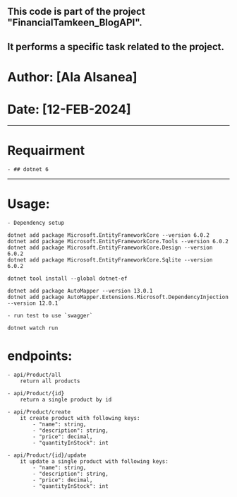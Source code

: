 
## This code is part of the project "FinancialTamkeen_BlogAPI".
## It performs a specific task related to the project.

# Author: [Ala Alsanea]
# Date: [12-FEB-2024]
------
# Requairment
    - ## dotnet 6

------------
# Usage:
    - Dependency setup
```
dotnet add package Microsoft.EntityFrameworkCore --version 6.0.2 
dotnet add package Microsoft.EntityFrameworkCore.Tools --version 6.0.2
dotnet add package Microsoft.EntityFrameworkCore.Design --version 6.0.2
dotnet add package Microsoft.EntityFrameworkCore.Sqlite --version 6.0.2

dotnet tool install --global dotnet-ef

dotnet add package AutoMapper --version 13.0.1
dotnet add package AutoMapper.Extensions.Microsoft.DependencyInjection --version 12.0.1
```
    - run test to use `swagger`
```
dotnet watch run
```
# endpoints:

    - api/Product/all
        return all products

    - api/Product/{id}
        return a single product by id

    - api/Product/create
        it create product with following keys:
            - "name": string,
            - "description": string,
            - "price": decimal,
            - "quantityInStock": int

    - api/Product/{id}/update
        it update a single product with following keys:
            - "name": string,
            - "description": string,
            - "price": decimal,
            - "quantityInStock": int






